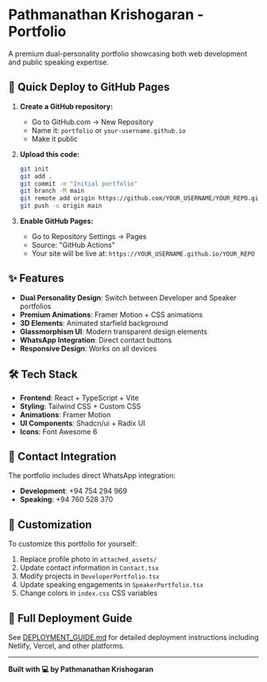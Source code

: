 # Pathmanathan Krishogaran - Portfolio

A premium dual-personality portfolio showcasing both web development and public speaking expertise.

## 🚀 Quick Deploy to GitHub Pages

1. **Create a GitHub repository:**
   - Go to GitHub.com → New Repository
   - Name it: `portfolio` or `your-username.github.io`
   - Make it public

2. **Upload this code:**
   ```bash
   git init
   git add .
   git commit -m "Initial portfolio"
   git branch -M main
   git remote add origin https://github.com/YOUR_USERNAME/YOUR_REPO.git
   git push -u origin main
   ```

3. **Enable GitHub Pages:**
   - Go to Repository Settings → Pages
   - Source: "GitHub Actions"
   - Your site will be live at: `https://YOUR_USERNAME.github.io/YOUR_REPO`

## ✨ Features

- **Dual Personality Design**: Switch between Developer and Speaker portfolios
- **Premium Animations**: Framer Motion + CSS animations
- **3D Elements**: Animated starfield background
- **Glassmorphism UI**: Modern transparent design elements
- **WhatsApp Integration**: Direct contact buttons
- **Responsive Design**: Works on all devices

## 🛠️ Tech Stack

- **Frontend**: React + TypeScript + Vite
- **Styling**: Tailwind CSS + Custom CSS
- **Animations**: Framer Motion
- **UI Components**: Shadcn/ui + Radix UI
- **Icons**: Font Awesome 6

## 📱 Contact Integration

The portfolio includes direct WhatsApp integration:
- **Development**: +94 754 294 969
- **Speaking**: +94 760 528 370

## 🎨 Customization

To customize this portfolio for yourself:

1. Replace profile photo in `attached_assets/`
2. Update contact information in `Contact.tsx`
3. Modify projects in `DeveloperPortfolio.tsx`
4. Update speaking engagements in `SpeakerPortfolio.tsx`
5. Change colors in `index.css` CSS variables

## 📄 Full Deployment Guide

See [DEPLOYMENT_GUIDE.md](./DEPLOYMENT_GUIDE.md) for detailed deployment instructions including Netlify, Vercel, and other platforms.

---

**Built with 💻 by Pathmanathan Krishogaran**